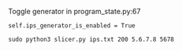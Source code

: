 Toggle generator in program_state.py:67 

```
self.ips_generator_is_enabled = True
```

```
sudo python3 slicer.py ips.txt 200 5.6.7.8 5678
```